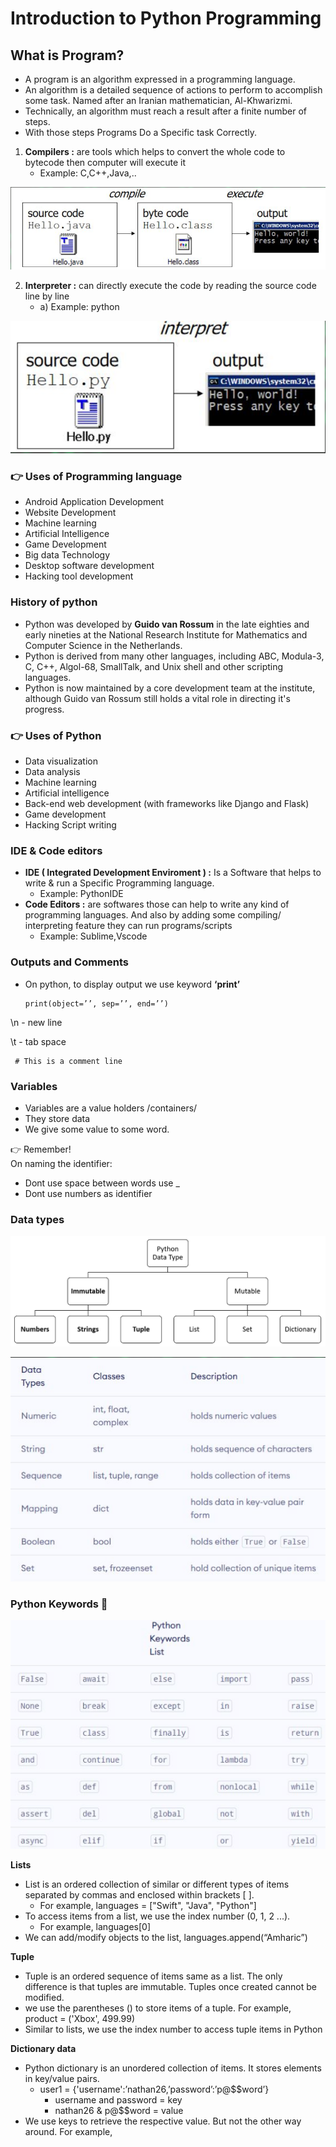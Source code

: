 # Introduction to Python Programming

## What is Program?
+ A program is an algorithm expressed in a programming language.
+ An algorithm is a detailed sequence of actions to perform to
accomplish some task. Named after an Iranian mathematician,
Al-Khwarizmi.
+ Technically, an algorithm must reach a result after a finite
number of steps.
+ With those steps Programs Do a Specific task Correctly.

1. **Compilers :** are tools which helps to convert the whole code to bytecode then computer will execute it
   + Example: C,C++,Java,..
<p align="center">
 <img src="./images/day7/Compiler.png" />
</p>

2. **Interpreter :** can directly execute the code by reading the source code line by line 
   + a) Example: python 
<p align="center">
 <img src="./images/day7/Interprater.png" />
</p>   

### 👉 Uses of Programming language

+ Android Application Development
+ Website Development
+ Machine learning
+ Artificial Intelligence
+ Game Development
+ Big data Technology
+ Desktop software development
+ Hacking tool development

### History of python
+ Python was developed by **Guido van Rossum** in the late eighties and early nineties at the National Research Institute for Mathematics and Computer Science in the Netherlands.
+ Python is derived from many other languages, including ABC,
Modula-3, C, C++, Algol-68, SmallTalk, and Unix shell and other
scripting languages.
+ Python is now maintained by a core development team at the
institute, although Guido van Rossum still holds a vital role in directing it's progress.

### 👉 Uses of Python
+ Data visualization
+ Data analysis
+ Machine learning
+ Artificial intelligence
+ Back-end web development (with frameworks like Django and Flask)
+ Game development
+ Hacking Script writing

### IDE & Code editors
+ **IDE ( Integrated Development Enviroment ) :** Is a Software that helps to write & run a Specific Programming language. 
     + Example: PythonIDE
+ **Code Editors :** are softwares those can help to write any
kind of programming languages. And also by adding some compiling/ interpreting feature they can run programs/scripts    
     + Example: Sublime,Vscode

### Outputs and Comments
+ On python, to display output we use keyword **‘print’**
    
      print(object=’’, sep=’’, end=’’)
\n - new line

\t - tab space

     # This is a comment line

### Variables
+ Variables are a value holders /containers/
+ They store data
+ We give some value to some word.

👉 Remember!<br/>
On naming the identifier:
+ Dont use space between words use _<br/>
+ Dont use numbers as identifier

### Data types
<p align="center">
 <img src="./images/day7/DataType_Mutable_Unmutable.png" />
</p>  
<p align="center">
 <img src="./images/day7/DataType.png" />
</p>  

### Python Keywords 🔑
<p align="center">
 <img src="./images/day7/Python_keyword.png" />
</p>  

**Lists**
+ List is an ordered collection of similar or different types of items separated by commas and enclosed within brackets [ ].
  + For example, languages = ["Swift", "Java", "Python"]
+ To access items from a list, we use the index number (0, 1, 2 ...). 
  + For example, languages[0]
+ We can add/modify objects to the list, languages.append(“Amharic”)

**Tuple**
+ Tuple is an ordered sequence of items same as a list. The only difference is that tuples are immutable. Tuples once created cannot be modified.
+ we use the parentheses () to store items of a tuple. For example, product = ('Xbox', 499.99)
+ Similar to lists, we use the index number to access tuple items in Python

**Dictionary data**

+ Python dictionary is an unordered collection of items. It stores elements in key/value pairs.
  + user1 = {'username':’nathan26,’password’:’p@$$word’}
     + username and password = key
     + nathan26 & p@$$word = value
+ We use keys to retrieve the respective value. But not the other way around. For example,


